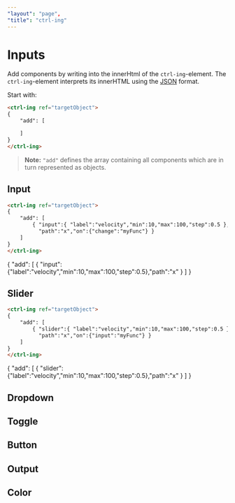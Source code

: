 ```yaml
---
"layout": "page",
"title": "ctrl-ing"
---
```


# Inputs

Add components by writing into the innerHtml of the `ctrl-ing`-element. The `ctrl-ing`-element interprets its innerHTML using the [JSON](https://developer.mozilla.org/en-US/docs/Web/JavaScript/Reference/Global_Objects/JSON) format.

Start with:

```HTML
<ctrl-ing ref="targetObject">
{
    "add": [

    ]
}
</ctrl-ing>
```

> **Note:** `"add"` defines the array containing all components which are in turn represented as objects.

## Input

<script>var targetObject = { x:10 }</script>

```HTML
<ctrl-ing ref="targetObject">
{
    "add": [
        { "input":{ "label":"velocity","min":10,"max":100,"step":0.5 },
          "path":"x","on":{"change":"myFunc"} }
    ]
}
</ctrl-ing>
```

<ctrl-ing ref="targetObject" xOffset=20 yOffset=-15>
{
    "add": [ { "input":{"label":"velocity","min":10,"max":100,"step":0.5},"path":"x" } ]
}
</ctrl-ing>

## Slider

<script>var targetObject = { x:10 }</script>

```HTML
<ctrl-ing ref="targetObject">
{
    "add": [
        { "slider":{ "label":"velocity","min":10,"max":100,"step":0.5 },
          "path":"x","on":{"input":"myFunc"} }
    ]
}
</ctrl-ing>
```

<ctrl-ing ref="targetObject" xOffset=20 yOffset=-15>
{
    "add": [ { "slider":{"label":"velocity","min":10,"max":100,"step":0.5},"path":"x" } ]
}
</ctrl-ing>

## Dropdown

## Toggle

## Button

## Output

## Color


